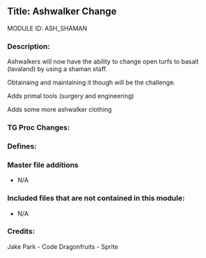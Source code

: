 ## Title: Ashwalker Change

MODULE ID: ASH_SHAMAN

### Description:

Ashwalkers will now have the ability to change open turfs to basalt (lavaland) by using a shaman staff.

Obtainaing and maintaining it though will be the challenge.

Adds primal tools (surgery and engineering)

Adds some more ashwalker clothing

### TG Proc Changes:

### Defines:

### Master file additions

- N/A

### Included files that are not contained in this module:

- N/A

### Credits:

Jake Park - Code
Dragonfruits - Sprite
